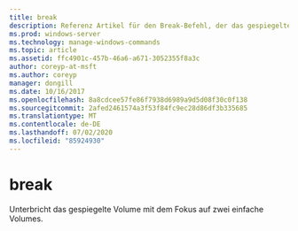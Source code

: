 ```yaml
---
title: break
description: Referenz Artikel für den Break-Befehl, der das gespiegelte Volume mit dem Fokus auf zwei einfache Volumes unterbricht.
ms.prod: windows-server
ms.technology: manage-windows-commands
ms.topic: article
ms.assetid: ffc4901c-457b-46a6-a671-3052355f8a3c
author: coreyp-at-msft
ms.author: coreyp
manager: dongill
ms.date: 10/16/2017
ms.openlocfilehash: 8a8cdcee57fe86f7938d6989a9d5d08f30c0f138
ms.sourcegitcommit: 2afed2461574a3f53f84fc9ec28d86df3b335685
ms.translationtype: MT
ms.contentlocale: de-DE
ms.lasthandoff: 07/02/2020
ms.locfileid: "85924930"
---
```

# <a name="break"></a>break

Unterbricht das gespiegelte Volume mit dem Fokus auf zwei einfache Volumes.
